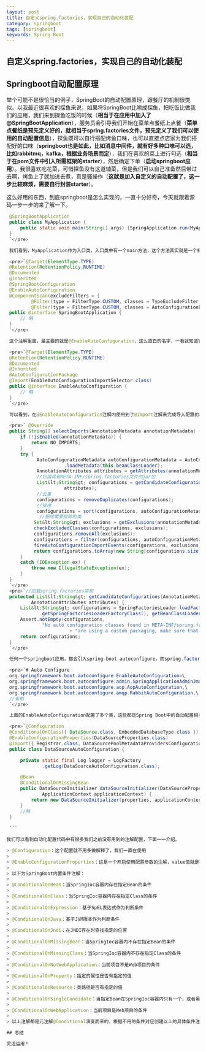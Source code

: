 ```yaml
---
layout: post
title: 自定义spring.factories，实现自己的自动化装配
category: springboot
tags: [springboot]
keywords: Spring Boot
---
```


## 自定义spring.factories，实现自己的自动化装配

## Springboot自动配置原理

举个可能不是很恰当的例子，SpringBoot的自动配置原理，跟餐厅的机制很类似。以我最近很喜欢的探鱼来说，如果将SpringBoot比喻成探鱼，把吃饭比做我们的应用，我们来到探鱼吃饭的时候（**相当于在应用中加入了@SpringBootApplication**），服务员会引导我们开始在菜单点餐纸上点餐（**菜单点餐纸是预先定义好的，就相当于spring.factories文件，预先定义了我们可以使用的自动配置信息**），探鱼既可以自行搭配烤鱼口味，也可以直接点店家为我们搭配好的口味（**springboot也是如此，比如消息中间件，就有好多种口味可以选，比如rabbitmq，kafka，根据业务场景而定**），我们在喜欢的菜上进行勾选（**相当于在pom文件中引入所需框架的starter**），然后确定下单（**启动springboot应用**）。我很喜欢吃花菜，可惜探鱼没有这道辅菜，但是我们可以自己准备然后带过去啊，烤鱼上了就加进去煮，真是骚操作（**这就是加入自定义的自动配置了，这一步比较麻烦，需要自行封装starter**）。

这么好用的东西，到底springboot是怎么实现的，一直十分好奇，今天就跟着源码一步一步的来了解一下。
   ``` java
    @SpringBootApplication
    public class MyApplication {
        public static void main(String[] args) {SpringApplication.run(MyApplication .class, args);}
    }
    `</pre>

    我们看到，MyApplication作为入口类，入口类中有一个main方法，这个方法其实就是一个标准的Java应用的入口方法，一般在main方法中使用SpringApplication.run()来启动整个应用。值得注意的是，这个入口类要使用@SpringBootApplication注解声明，它是SpringBoot的核心注解。

    <pre>`@Target(ElementType.TYPE)
    @Retention(RetentionPolicy.RUNTIME)
    @Documented
    @Inherited
    @SpringBootConfiguration
    @EnableAutoConfiguration
    @ComponentScan(excludeFilters = {
            @Filter(type = FilterType.CUSTOM, classes = TypeExcludeFilter.class),
            @Filter(type = FilterType.CUSTOM, classes = AutoConfigurationExcludeFilter.class) })
    public @interface SpringBootApplication {
        // 略
    }
    `</pre>

    这个注解里面，最主要的就是@EnableAutoConfiguration，这么直白的名字，一看就知道它要开启自动配置，SpringBoot要开始骚了，于是默默进去@EnableAutoConfiguration的源码。

    <pre>`@Target(ElementType.TYPE)
    @Retention(RetentionPolicy.RUNTIME)
    @Documented
    @Inherited
    @AutoConfigurationPackage
    @Import(EnableAutoConfigurationImportSelector.class)
    public @interface EnableAutoConfiguration {
        // 略
    }
    `</pre>

    可以看到，在@EnableAutoConfiguration注解内使用到了@import注解来完成导入配置的功能，而EnableAutoConfigurationImportSelector内部则是使用了SpringFactoriesLoader.loadFactoryNames方法进行扫描具有META-INF/spring.factories文件的jar包。下面是1.5.8.RELEASE实现源码：

    <pre>` @Override
    public String[] selectImports(AnnotationMetadata annotationMetadata) {
        if (!isEnabled(annotationMetadata)) {
            return NO_IMPORTS;
        }
        try {
              AutoConfigurationMetadata autoConfigurationMetadata = AutoConfigurationMetadataLoader
                        .loadMetadata(this.beanClassLoader);
              AnnotationAttributes attributes = getAttributes(annotationMetadata);
              //扫描具有META-INF/spring.factories文件的jar包
              List&lt;String&gt; configurations = getCandidateConfigurations(annotationMetadata,
                        attributes);
              //去重
              configurations = removeDuplicates(configurations);
              //排序
              configurations = sort(configurations, autoConfigurationMetadata);
               //删除需要排除的类
             Set&lt;String&gt; exclusions = getExclusions(annotationMetadata, attributes);
             checkExcludedClasses(configurations, exclusions);
             configurations.removeAll(exclusions);
             configurations = filter(configurations, autoConfigurationMetadata);
             fireAutoConfigurationImportEvents(configurations, exclusions);
             return configurations.toArray(new String[configurations.size()]);
        }
        catch (IOException ex) {
            throw new IllegalStateException(ex);
        }
    }
    `</pre>
    <pre>`//加载spring.factories实现
    protected List&lt;String&gt; getCandidateConfigurations(AnnotationMetadata metadata,
            AnnotationAttributes attributes) {
        List&lt;String&gt; configurations = SpringFactoriesLoader.loadFactoryNames(
                getSpringFactoriesLoaderFactoryClass(), getBeanClassLoader());
        Assert.notEmpty(configurations,
                "No auto configuration classes found in META-INF/spring.factories. If you "
                          + "are using a custom packaging, make sure that file is correct.");
        return configurations;
    }
    `</pre>

    任何一个springboot应用，都会引入spring-boot-autoconfigure，而spring.factories文件就在该包下面。spring.factories文件是Key=Value形式，多个Value时使用,隔开，该文件中定义了关于初始化，监听器等信息，而真正使自动配置生效的key是org.springframework.boot.autoconfigure.EnableAutoConfiguration，如下所示：

    <pre>`# Auto Configure
    org.springframework.boot.autoconfigure.EnableAutoConfiguration=\
    org.springframework.boot.autoconfigure.admin.SpringApplicationAdminJmxAutoConfiguration,\
    org.springframework.boot.autoconfigure.aop.AopAutoConfiguration,\
    org.springframework.boot.autoconfigure.amqp.RabbitAutoConfiguration,\
    //省略
    `</pre>

    上面的EnableAutoConfiguration配置了多个类，这些都是Spring Boot中的自动配置相关类；在启动过程中会解析对应类配置信息。每个Configuation类都定义了相关bean的实例化配置。都说明了哪些bean可以被自动配置，什么条件下可以自动配置，并把这些bean实例化出来。如果我们自定义了一个starter的话，也要在该starter的jar包中提供 spring.factories文件，并且为其配置org.springframework.boot.autoconfigure.EnableAutoConfiguration对应的配置类。所有框架的自动配置流程基本都是一样的，判断是否引入框架，获取配置参数，根据配置参数初始化框架相应组件。下面的初始化数据源的部分源码：

    <pre>`@Configuration
    @ConditionalOnClass({ DataSource.class, EmbeddedDatabaseType.class })
    @EnableConfigurationProperties(DataSourceProperties.class)
    @Import({ Registrar.class, DataSourcePoolMetadataProvidersConfiguration.class })
    public class DataSourceAutoConfiguration {

        private static final Log logger = LogFactory
                .getLog(DataSourceAutoConfiguration.class);

        @Bean
        @ConditionalOnMissingBean
        public DataSourceInitializer dataSourceInitializer(DataSourceProperties properties,
                ApplicationContext applicationContext) {
            return new DataSourceInitializer(properties, applicationContext);
        }
        //略
    }
    
    ``` 

我们可以看到自动化配置代码中有很多我们之前没有用到的注解配置，下面一一介绍。

> @Configuration：这个配置就不用多做解释了，我们一直在使用
> 
> @EnableConfigurationProperties：这是一个开启使用配置参数的注解，value值就是我们配置实体参数映射的ClassType，将配置实体作为配置来源。
> 
> 以下为SpringBoot内置条件注解：
> 
> @ConditionalOnBean：当SpringIoc容器内存在指定Bean的条件
> 
> @ConditionalOnClass：当SpringIoc容器内存在指定Class的条件
> 
> @ConditionalOnExpression：基于SpEL表达式作为判断条件
> 
> @ConditionalOnJava：基于JVM版本作为判断条件
> 
> @ConditionalOnJndi：在JNDI存在时查找指定的位置
> 
> @ConditionalOnMissingBean：当SpringIoc容器内不存在指定Bean的条件
> 
> @ConditionalOnMissingClass：当SpringIoc容器内不存在指定Class的条件
> 
> @ConditionalOnNotWebApplication：当前项目不是Web项目的条件
> 
> @ConditionalOnProperty：指定的属性是否有指定的值
> 
> @ConditionalOnResource：类路径是否有指定的值
> 
> @ConditionalOnSingleCandidate：当指定Bean在SpringIoc容器内只有一个，或者虽然有多个但是指定首选的Bean
> 
> @ConditionalOnWebApplication：当前项目是Web项目的条件
> 
> 以上注解都是元注解@Conditional演变而来的，根据不用的条件对应创建以上的具体条件注解。

## 总结

灵活运用！